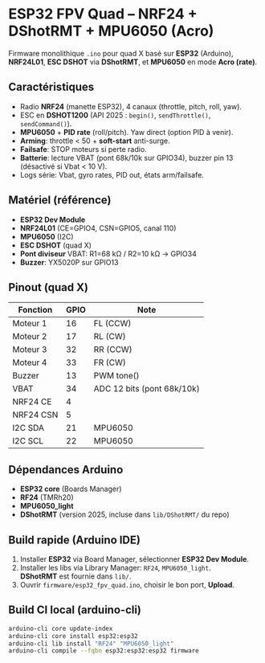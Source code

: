 # ESP32 FPV Quad – NRF24 + DShotRMT + MPU6050 (Acro)

Firmware monolithique `.ino` pour quad X basé sur **ESP32** (Arduino), **NRF24L01**, **ESC DSHOT** via **DShotRMT**, et **MPU6050** en mode **Acro (rate)**.

## Caractéristiques
- Radio **NRF24** (manette ESP32), 4 canaux (throttle, pitch, roll, yaw).
- ESC en **DSHOT1200** (API 2025 : `begin()`, `sendThrottle()`, `sendCommand()`).
- **MPU6050** + **PID rate** (roll/pitch). Yaw direct (option PID à venir).
- **Arming**: throttle < 50 + **soft-start** anti-surge.
- **Failsafe**: STOP moteurs si perte radio.
- **Batterie**: lecture VBAT (pont 68k/10k sur GPIO34), buzzer pin 13 (désactivé si Vbat < 10 V).
- Logs série: Vbat, gyro rates, PID out, états arm/failsafe.

## Matériel (référence)
- **ESP32 Dev Module**
- **NRF24L01** (CE=GPIO4, CSN=GPIO5, canal 110)
- **MPU6050** (I2C)
- **ESC DSHOT** (quad X)
- **Pont diviseur** VBAT: R1=68 kΩ / R2=10 kΩ → GPIO34
- **Buzzer**: YX5020P sur GPIO13

## Pinout (quad X)
| Fonction  | GPIO | Note                       |
|-----------|------|----------------------------|
| Moteur 1  | 16   | FL (CCW)                   |
| Moteur 2  | 17   | RL (CW)                    |
| Moteur 3  | 32   | RR (CCW)                   |
| Moteur 4  | 33   | FR (CW)                    |
| Buzzer    | 13   | PWM tone()                 |
| VBAT      | 34   | ADC 12 bits (pont 68k/10k) |
| NRF24 CE  | 4    |                            |
| NRF24 CSN | 5    |                            |
| I2C SDA   | 21   | MPU6050                    |
| I2C SCL   | 22   | MPU6050                    |

## Dépendances Arduino
- **ESP32 core** (Boards Manager)  
- **RF24** (TMRh20)  
- **MPU6050_light**  
- **DShotRMT** (version 2025, incluse dans `lib/DShotRMT/` du repo)

## Build rapide (Arduino IDE)
1. Installer **ESP32** via Board Manager, sélectionner **ESP32 Dev Module**.
2. Installer les libs via Library Manager: `RF24`, `MPU6050_light`.  
   **DShotRMT** est fournie dans `lib/`.
3. Ouvrir `firmware/esp32_fpv_quad.ino`, choisir le bon port, **Upload**.

## Build CI local (arduino-cli)
```bash
arduino-cli core update-index
arduino-cli core install esp32:esp32
arduino-cli lib install "RF24" "MPU6050_light"
arduino-cli compile --fqbn esp32:esp32:esp32 firmware
